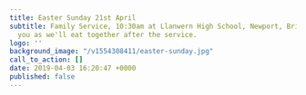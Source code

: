 ```yaml
---
title: Easter Sunday 21st April
subtitle: Family Service, 10:30am at Llanwern High School, Newport, Bring lunch with
  you as we'll eat together after the service.
logo: ''
background_image: "/v1554308411/easter-sunday.jpg"
call_to_action: []
date: 2019-04-03 16:20:47 +0000
published: false
---
```

